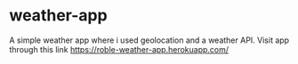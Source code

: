 # weather-app
A simple weather app where i used geolocation and a weather API. Visit app through this link https://roble-weather-app.herokuapp.com/
